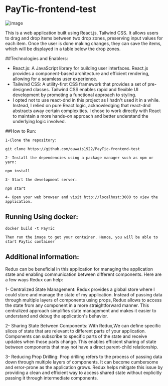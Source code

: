 # PayTic-frontend-test

![image](https://github.com/ouwais1922/PayTic-frontend-test/assets/72993155/e492584d-d127-4e15-b8d1-03783c5e3459)

This is a web application built using React.js, Tailwind CSS. It allows users to drag and drop items between two drop zones,
preserving input values for each item. Once the user is done making changes, they can save the items, which will be displayed
in a table below the drop zones.

##Technologies and Enablers:

  - React.js: A JavaScript library for building user interfaces. React.js provides a component-based architecture and efficient rendering, allowing for a seamless user experience.
  - Tailwind CSS: A utility-first CSS framework that provides a set of pre-designed classes. Tailwind CSS enables rapid and flexible UI development by promoting a functional approach to styling.
  - I opted not to use react-dnd in this project as I hadn't used it in a while. Instead, I relied on pure React logic, acknowledging that react-dnd abstracts away certain complexities. I chose to work directly with React to maintain a more hands-on approach and better understand the underlying logic involved.

##How to Run:
    
    1-Clone the repository:
    
    git clone https://github.com/ouwais1922/PayTic-frontend-test
    
    2- Install the dependencies using a package manager such as npm or yarn:
    
    npm install
    
    3- Start the development server:
    
    npm start
    
    4- Open your web browser and visit http://localhost:3000 to view the application.
    
## Running Using docker:

    docker build -t PayTic
    
    Then run the image to get your container. Hence, you will be able to start Paytic container
    
## Additional information:


  Redux can be beneficial in this application for managing the application state and enabling communication between different components. Here are a few ways Redux can help:

  1- Centralized State Management: Redux provides a global store where I could store and manage the state of my application. Instead of passing data through multiple layers of components using props, Redux allows to access the state from any component in a more straightforward manner. This centralized approach simplifies state management and makes it easier to understand and debug the application's behavior.

  2- Sharing State Between Components: With Redux,We can define specific slices of state that are relevant to different parts of your application. Components can subscribe to specific parts of the state and receive updates when those parts change. This enables efficient sharing of state between components that may not have a direct parent-child relationship.

  3- Reducing Prop Drilling: Prop drilling refers to the process of passing data down through multiple layers of components. It can become cumbersome and error-prone as the application grows. Redux helps mitigate this issue by providing a clean and efficient way to access shared state without explicitly passing it through intermediate components.

